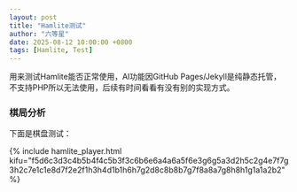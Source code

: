 ```yaml
---
layout: post
title: "Hamlite测试"
author: "六等星"
date: 2025-08-12 10:00:00 +0800
tags: [Hamlite, Test]
---
```


用来测试Hamlite能否正常使用，AI功能因GitHub Pages/Jekyll是纯静态托管，不支持PHP所以无法使用，后续有时间看看有没有别的实现方式。

### 棋局分析

下面是棋盘测试：

{% include hamlite_player.html kifu="f5d6c3d3c4b5b4f4c5b3f3c6b6e6a4a6a5f6e3g6g5a3d2h5c2g4e7f7g3h2c7e1c1e8d7f2e2f1h3h4d1b1h6h7g2d8c8b8b7g7f8a8a7g8h8h1g1a1a2b2" %}

